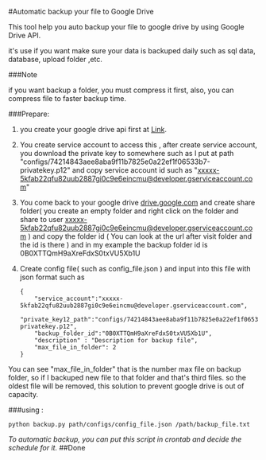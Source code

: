 #Automatic backup your file to Google Drive

This tool help you auto backup your file to google drive by using Google Drive API.

it's use if you want make sure your data is backuped daily such as sql data, database, upload folder ,etc.

###Note

if you want backup a folder, you must compress it first, also, you can compress file to faster backup time.


###Prepare:
1. you  create your google drive api first at [Link](https://code.google.com/apis/console/b/0/).

2. You create service account to access this , after create service account, you download the private key to somewhere such as I put at path "configs/74214843aee8aba9f11b7825e0a22ef1f06533b7-privatekey.p12" and copy service account id such as "xxxxx-5kfab22qfu82uub2887gi0c9e6eincmu@developer.gserviceaccount.com"
3. You come back to your google drive [drive.google.com](https://drive.google.com) and create share folder( you create an empty folder and right click on the folder and share to user xxxxx-5kfab22qfu82uub2887gi0c9e6eincmu@developer.gserviceaccount.com  ) and copy the folder id ( You can look at the url after visit folder and the id is there ) and in my example the backup folder id is 0B0XTTQmH9aXreFdxS0txVU5Xb1U

4.  Create config file( such as config_file.json ) and input into this file with json format such as

		{
			"service_account":"xxxxx-5kfab22qfu82uub2887gi0c9e6eincmu@developer.gserviceaccount.com",
			"private_key12_path":"configs/74214843aee8aba9f11b7825e0a22ef1f06533b7-privatekey.p12",
			"backup_folder_id":"0B0XTTQmH9aXreFdxS0txVU5Xb1U",
			"description" : "Description for backup file",
			"max_file_in_folder": 2
		}

You can see "max_file_in_folder" that is the number max file on backup folder, so if I backuped new file to that folder and that's third files. so the oldest file will be removed, this solution to prevent google drive is out of capacity.

###using :

    python backup.py path/configs/config_file.json /path/backup_file.txt

*To automatic backup, you can put this script in crontab and decide the schedule for it.*
##Done